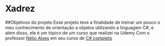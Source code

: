# Xadrez
##Objetivos do projeto
Esse projeto teve a finalidade de treinar um pouco o meu conhecimento de orientação a objetos utilizando a linguagem C#, e além disso, ele é um tópico de um curso que realizei na Udemy
Com o professor [Nélio Alves](https://github.com/acenelio) em seu curso de [C# completo](https://www.udemy.com/course/programacao-orientada-a-objetos-csharp/)
